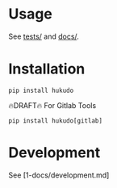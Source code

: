 # Usage
See [tests/](https://gitlab.com/hukudo/lib/-/tree/main/tests) and
[docs/](https://gitlab.com/hukudo/lib/-/tree/main/1-docs).


# Installation
```
pip install hukudo
```

🔥DRAFT🔥 For Gitlab Tools
```
pip install hukudo[gitlab]
```


# Development
See [1-docs/development.md]
